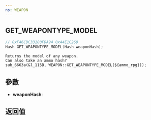 ```yaml
---
ns: WEAPON
---
```

## GET_WEAPONTYPE_MODEL

```c
// 0xF46CDC33180FDA94 0x44E1C269
Hash GET_WEAPONTYPE_MODEL(Hash weaponHash);
```

```
Returns the model of any weapon.  
Can also take an ammo hash?  
sub_6663a(&l_115B, WEAPON::GET_WEAPONTYPE_MODEL(${ammo_rpg}));  
```

## 參數
* **weaponHash**: 

## 返回值
